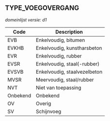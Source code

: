 ## TYPE_VOEGOVERGANG

*domeinlijst versie: d1* 

 |Code |Description	|
|	---	|	---	|
| EVB | Enkelvoudig, bitumen |
| EVKHB | Enkelvoudig, kunstharsbeton |
| EVR | Enkelvoudig, rubber |
| EVSR | Enkelvoudig, staal(-rubber) |
| EVSVB | Enkelvoudig, staalvezelbeton |
| MVSR | Meervoudig, staal/rubber |
| NVT | Niet van toepassing |
| Onbekend | Onbekend |
| OV | Overig |
| SV | Schijnvoeg |
